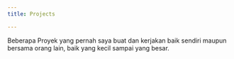 ```yaml
---
title: Projects

---
```

Beberapa Proyek yang pernah saya buat dan kerjakan baik sendiri maupun bersama orang lain, baik yang kecil sampai yang besar.